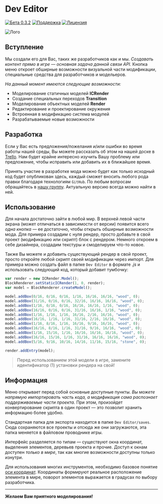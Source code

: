 # Dev Editor
[![Бета 0.3.2](https://img.shields.io/badge/version-0.3.2-green.svg)](https://icmods.mineprogramming.org/mod?id=614)
[![Поддержка](https://img.shields.io/github/repo-size/maxfeed/dev-editor)](https://vk.com/nteditor)
[![Лицензия](https://img.shields.io/:license-apache-blue.svg)](http://www.apache.org/licenses/LICENSE-2.0.html)

![Лого](https://i.imgur.com/DBA28dI.png)

## Вступление

Мы создали его для Вас, таких же разработчиков как и мы. _Создавать контент прямо в игре — основная задача данной связи API._ Кнопка меню откроет обширные возможности визуальной части модификации, специальные средства для разработчиков и модельеров.

_На данный момент имеются следующие возможности:_ 
- Моделирование статичных моделей **ICRender**
- Создание специальных переходов **Transition**
- Моделирование объектных моделей **Render**
- Редактирование и проектирование окружения
- Встроенная в модификацию система модулей
- Разрабатываемые новые возможности

## Разработка

Если у Вас есть предложения/пожелания и/или ошибки во время работы нашей среды, Вы можете рассказать об этом на нашей доске в [Trello](https://trello.com/b/wzYtpA3W/dev-editor). Нам будет крайне интересно изучить Вашу проблему или предложение, чтобы исправить или добавить их в ближайшее время.

Принять участие в разработке мода можно будет как только исходный код будет опубликован здесь, каждый сможет вносить любого рода правки благодаря технологиям `GitHub`. По любым вопросам обращайтесь в [нашу группу](https://vk.me/nernar). Актуальную версию всегда можно найти в ней.

## Использование

Для начала достаточно зайти в любой мир. В верхней левой части экрана (может отличаться в зависимости от версии) появится всего _одна кнопка_ — ее достаточно, чтобы открыть обширные возможности мода. Для примера создадим с нуля рендер, просто добавьте в свой проект (модификацию или скрипт) блок с рендером. Немного откроем в себе дизайнера, создадим текстуры и смоделируем что-то новое.

Также Вы можете и добавить существующий рендер в свой проект, просто откройте любой скрипт своей модификации через импорт. Для примера можно создать файл в папке `Dev Editor` в формате _.js_ и использовать следующий код, который добавит тумбочку:
```js
var render = new ICRender.Model(); 
BlockRenderer.setStaticICRender(1, 0, render); 
var model = BlockRenderer.createModel(); 

model.addBox(0/16, 0/16, 0/16, 1/16, 16/16, 16/16, "wood", 0);
model.addBox(31/16, 0/16, 0/16, 32/16, 16/16, 16/16, "wood", 0);
model.addBox(1/16, 0/16, 0/16, 16/16, 16/16, 1/16, "wood", 0);
model.addBox(16/16, 0/16, 0/16, 31/16, 16/16, 1/16, "wood", 0);
model.addBox(1/16, 1/16, 1/16, 16/16, 2/16, 16/16, "wood", 0);
model.addBox(16/16, 1/16, 1/16, 31/16, 2/16, 16/16, "wood", 0);
model.addBox(1/16, 8/16, 1/16, 16/16, 9/16, 16/16, "wood", 0);
model.addBox(16/16, 8/16, 1/16, 31/16, 9/16, 16/16, "wood", 0);
model.addBox(1/16, 15/16, 1/16, 16/16, 16/16, 16/16, "wood", 0);
model.addBox(16/16, 15/16, 1/16, 31/16, 16/16, 16/16, "wood", 0);
model.addBox(5/16, 9/16, 10/16, 14/16, 11/16, 15/16, "stone", 0);

render.addEntry(model);
```
> Перед использованием этой модели в игре, замените идентификатор (1) установки рендера на свой!

## Информация

Меню открывает перед собой основные доступные пункты. _Вы можете напрямую импортировать часть кода, а модификация сама распознает поддерживаемые части проекта._ При этом, произойдет конвертирование скрипта в один проект — это позволит хранить информацию более удобно.

Стандартная папка для экспорта находится в папке `Dev Editor/saves`. Сюда сохраняются все проекты и отсюда же они загружаются, эта папка меняется в файловом проводнике игры.

Интерфейс разделяется по типам — существуют окна координат, выделения элементов, деревьев проекта и прочие. Доступ к окнам доступен _только в мире_, так как многие возможности доступны только изнутри.

Для использования многих инструментов, необходимо базовое понятие [оси координат](https://ru.m.wikipedia.org/wiki/%D0%A1%D0%B8%D1%81%D1%82%D0%B5%D0%BC%D0%B0_%D0%BA%D0%BE%D0%BE%D1%80%D0%B4%D0%B8%D0%BD%D0%B0%D1%82). Координаты формируют реальное расположение элемента в мире, поворот элементов выражается в градусах по выбору разработчика.

-------

**Желаем Вам приятного моделирования!**
